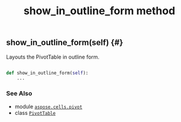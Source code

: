 ﻿---
title: show_in_outline_form method
second_title: Aspose.Cells for Python via .NET API References
description: 
type: docs
weight: 310
url: /aspose.cells.pivot/pivottable/show_in_outline_form/
is_root: false
---

## show_in_outline_form(self) {#}

Layouts the PivotTable in outline form.



```python

def show_in_outline_form(self):
    ...
```





### See Also
* module [`aspose.cells.pivot`](../../)
* class [`PivotTable`](/cells/python-net/aspose.cells.pivot/pivottable)
